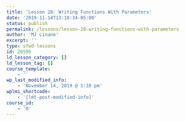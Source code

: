 ```yaml
---
title: 'Lesson 28: Writing Functions With Parameters'
date: '2019-11-14T13:10:34-05:00'
status: publish
permalink: /lessons/lesson-28-writing-functions-with-parameters
author: 'MJ Linane'
excerpt: ''
type: sfwd-lessons
id: 26595
ld_lesson_category: []
ld_lesson_tag: []
course_template:
    - ''
wp_last_modified_info:
    - 'November 14, 2019 @ 1:10 pm'
wplmi_shortcode:
    - '[lmt-post-modified-info]'
course_id:
    - '0'
---
```

<!DOCTYPE html PUBLIC "-//W3C//DTD HTML 4.0 Transitional//EN" "http://www.w3.org/TR/REC-html40/loose.dtd">
<?xml encoding="UTF-8">
